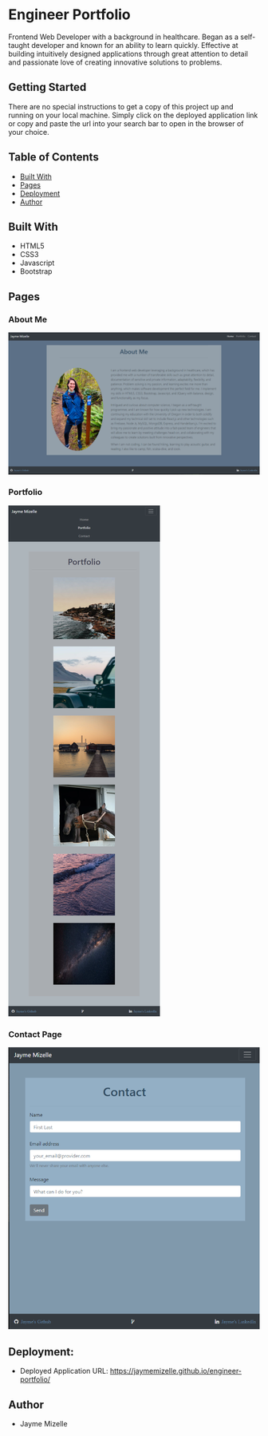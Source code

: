 # Engineer Portfolio


Frontend Web Developer with a background in healthcare. Began as a self-taught developer and known for an ability to learn quickly. Effective at building intuitively designed applications through great attention to detail and passionate love of creating innovative solutions to problems.

## Getting Started
There are no special instructions to get a copy of this project up and running on your local machine. Simply click on the deployed application link or copy and paste the url into your search bar to open in the browser of your choice. 

## Table of Contents
* [Built With](#built-with)
* [Pages](#pages)
* [Deployment](#deployment)
* [Author](#author)

## Built With
* HTML5
* CSS3
* Javascript
* Bootstrap

## Pages

### About Me
![alternative text](./assets/images/about_me.png "Home Page")

### Portfolio
![alternative text](./assets/images/portfolio.png "Portfolio Page")

### Contact Page
![alternative text](./assets/images/contact.png "Contact Page")


## Deployment:

* Deployed Application URL: https://jaymemizelle.github.io/engineer-portfolio/

## Author
* Jayme Mizelle
